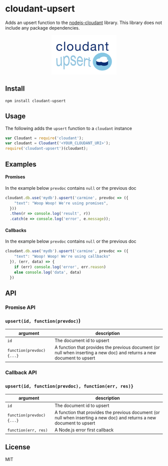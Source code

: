 # cloudant-upsert

Adds an upsert function to the [nodejs-cloudant](https://github.com/cloudant/nodejs-cloudant/blob/master/cloudant.js) library. This library does not include any package dependencies.

<p align="center">
<img src="https://raw.githubusercontent.com/cdimascio/cloudant-upsert/master/assets/cloudant-upsert.png"/>
</p>

## Install

```shell
npm install cloudant-upsert
```

## Usage

The following adds the `upsert` function to a `cloudant` instance

```javascript
var Cloudant = require('cloudant');
var cloudant = Cloudant('<YOUR_CLOUDANT_URI>');
require('cloudant-upsert')(cloudant);
```

## Examples

#### Promises

In the example below `prevdoc` contains `null` or the previous doc

```javascript
cloudant.db.use('mydb').upsert('carmine', prevdoc => ({
    "text": "Woop Woop! We're using promises",
  }))
  .then(r => console.log('result', r))
  .catch(e => console.log('error', e.message));
```

#### Callbacks

In the example below `prevdoc` contains `null` or the previous doc

```javascript
cloudant.db.use('mydb').upsert('carmine', prevdoc => ({
    "text": "Woop! Woop! We're using callbacks"
  }), (err, data) => {
    if (err) console.log('error', err.reason)
    else console.log('data', data)
  })
```

## API

### Promise API
### `upsert(id, function(prevdoc)`)

| argument | description |
| ------------- | ------------- |
| `id`  | The document id to upsert  |
| `function(prevdoc) {...}`  | A function that provides the previous document (or null when inserting a new doc) and returns a new document to upsert  |


### Callback API
### `upsert(id, function(prevdoc), function(err, res)}`

| argument | description |
| ------------- | ------------- |
| `id`  | The document id to upsert  |
| `function(prevdoc) {...}`  | A function that provides the previous document (or null when inserting a new doc) and returns a new document to upsert  |
| `function(err, res)`  | A Node.js error first callback |


## License
MIT